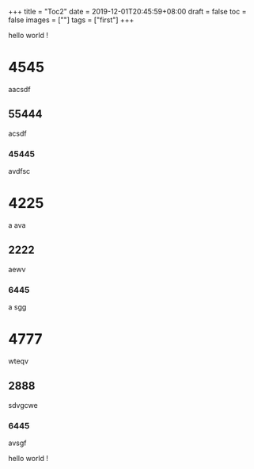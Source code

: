 +++
title = "Toc2"
date = 2019-12-01T20:45:59+08:00
draft = false
toc = false
images = [""]
tags = ["first"]
+++

hello world !

# 4545
aacsdf
## 55444
acsdf
### 45445
avdfsc
# 4225
a ava
## 2222
aewv
### 6445
a sgg
# 4777
wteqv
## 2888
sdvgcwe
### 6445
avsgf

hello world !